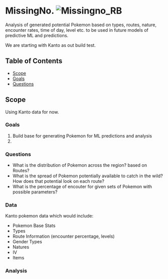 # MissingNo. ![Missingno_RB](https://user-images.githubusercontent.com/5036869/162354516-badd0fca-0799-4e51-b030-5c5b5653a941.png)

Analysis of generated potential Pokemon based on types, routes, nature, encounter rates, time of day, level etc. to be used in future models of predictive ML and predictions.

We are starting with Kanto as out build test.

## Table of Contents
* [Scope](#scope)
* [Goals](#goals)
* [Questions](#questions)


## Scope

Using Kanto data for now.

### Goals

1. Build base for generating Pokemon for ML predictions and analysis
2.

### Questions

* What is the distribution of Pokemon across the region? based on Routes?
* What is the spread of Pokemon potentially available to catch in the wild? How does that potential look on each route?
* What is the percentage of encouter for given sets of Pokemon with possible parameters?

### Data

Kanto pokemon data which would include:
* Pokemon Base Stats
* Types
* Route Information (encounter percentage, levels)
* Gender Types
* Natures
* IV
* Items

### Analysis
